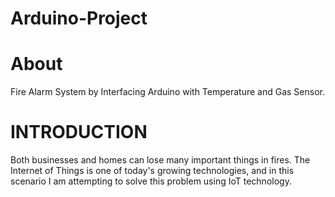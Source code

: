 # Arduino-Project
# About
Fire Alarm System by Interfacing Arduino with Temperature and Gas Sensor.


# INTRODUCTION
Both businesses and homes can lose many important things in fires. The Internet of Things is one of today's growing technologies, and in this scenario I am attempting to solve this problem using IoT technology. 
